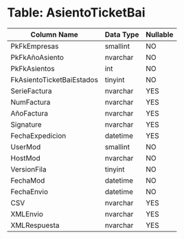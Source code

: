 # Table: AsientoTicketBai

| Column Name | Data Type | Nullable |
|-------------|-----------|----------|
| PkFkEmpresas | smallint | NO |
| PkFkAñoAsiento | nvarchar | NO |
| PkFkAsientos | int | NO |
| FkAsientoTicketBaiEstados | tinyint | NO |
| SerieFactura | nvarchar | YES |
| NumFactura | nvarchar | YES |
| AñoFactura | nvarchar | YES |
| Signature | nvarchar | YES |
| FechaExpedicion | datetime | YES |
| UserMod | smallint | NO |
| HostMod | nvarchar | NO |
| VersionFila | tinyint | NO |
| FechaMod | datetime | NO |
| FechaEnvio | datetime | NO |
| CSV | nvarchar | YES |
| XMLEnvio | nvarchar | YES |
| XMLRespuesta | nvarchar | YES |
